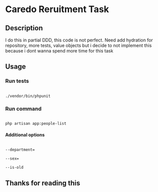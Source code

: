 # Caredo Reruitment Task

## Description

<p>I do this in partial DDD, this code is not perfect. Need add hydration for repository, more tests, value objects but i decide to not implement this because i dont wanna spend more time for this task</p>

## Usage

### Run tests
<code> 
./vendor/bin/phpunit
</code>

### Run command
<code> 
php artisan app:people-list
</code>

#### Additional options

<code>
--department=
</code>
<code>
--sex=
</code>
<code>
--is-old
</code>


## Thanks for reading this